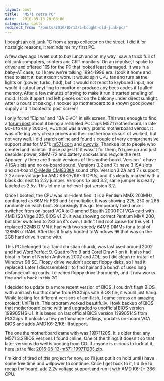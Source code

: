```yaml
---
layout: post
title:  "M571 retro PC"
date:   2016-05-13 20:08:00
categories: posts
redirect_from: "/posts/2016/05/13/i-bought-old-junk-pc/"
---
```


I bought an old junk PC from a scrap collector on the street.
I did it for nostalgic reasons, it reminds me my first PC.

A few days ago I went out to buy lunch and on my way I saw a truck full of old junk computers, printers and CRT monitors.
On an impulse, I spoke to driver and offered 10$ for the PC that looked least damaged.
It was in a baby-AT case, so I knew we're talking 1994-1996 era.
I took it home and tried to start it, but it didn't work.
It would spin CPU fan and turn all the lights on (power, turbo, hdd), but it would not react to keyboard input, nor would it output anything to monitor or produce any beep codes if I pulled memory.
After a few minutes of trying to make it run it started smelling of mold.
I took it apart and left pieces out on the balcony under direct sunlight.
After 6 hours of baking, I hooked up motherboard to a known good power supply and it booted to post screen!

I only found "Elpina" and "BA E-VO" in silk screen.
This was enough to find a [forum post](https://www.wimsbios.com/forum/where-can-find-motherboard-manual-f34/manual-for-elpina-9814-t5742.html) about it being a relabeled PCChips M571 motherboard.
In late 90-s to early 2000-s, PCChips was a very prolific motherboard vendor.
It was offering very cheap prices and their motherboards sort of worked, but not very well.
I did search online and found a couple of very comprehensive support sites for M571: [m571.com](http://m571.com/m571/) and [cwcyrix](http://cwcyrix.duckdns.org/techpage/html/m1.html).
Thanks a lot to people who created and maintain those pages!
If it wasn't for them, I'd give up and just desolder power, SIMM-72 and battery sockets and recycle the rest.
Apparently there are 3 main versions of this motherboard.
Version 1.x have 4 ISA slots and no on-board sound.
Versions 3.2 and 7.x have 3 ISA slots and on-board [C-Media CMI8330A](https://www.vogonsdrivers.com/index.php?catid=55) sound chip.
Version 3.2A and 7.x support 2.2v core voltage for AMD K6-2+/K6-III CPUs, and it's clearly marked with a black dot next to 2.2v jumper.
Versions 1.x and 3.2, same jumper is clearly labeled as 2.5v.
This let me to believe I got version 3.2.

Once I booted, the CPU was mis-identified.
It is a Pentium MMX 200MHz, configured as 66MHz FSB and 3x multiplier.
It was showing 225, 250 or 266 randomly on each boot.
Surprisingly this got temporarily fixed once I switched from on-board VGA to Diamond Stealth 2000 PCI VGA card with 4MB (S3 Virge 325, BIOS v1.2).
It was showing correct Pentium MMX 200, but later switched to 233 on it's own. I didn't find root cause for this yet.
I replaced 32MB DIMM it had with two speedy 64MB DIMMs for a total of 128MB of RAM.
After this it finally booted to Windows 98 that was on the 2GB hard drive it came with.

This PC belonged to a Tamil christian church, was last used around 2002 and had WordPerfect 9, Quattro Pro 9 and Corel Draw 7 on it.
It also had bloat in form of Norton Antivirus 2002 and AOL, so I did clean re-install of Windows 98 SE.
Floppy drive wouldn't accept floppy disks, so I had it replaced.
Later I disassembled it to find hair and a bunch of used long distance calling cards.
I cleaned floppy drive thoroughly, and it now works fine and is back in this PC.

I decided to update to a more recent version of BIOS.
I couldn't flash BIOS with amiflash 6.x that came from PCChips with BIOS file, it would just hang.
While looking for different versions of amiflash, I came across an amazing project: [UniFlash](http://www.rainbow-software.org/uniflash/).
This program worked beautifully, I took backup of BIOS that motherboard came with and upgraded to unofficial BIOS version 19990514S-J1.
It is based on last official BIOS version 19990514S from PCChips.
It unlocks a few performance settings, updates on-board VGA BIOS and adds AMD K6-2/K6-III support.

The one the motherboard came with was 19971120S.
It is older then any M571 3.2 BIOS versions I found online.
One of the things it doesn't do that later versions do well is booting from CD.
If anyone is curious to look at it, here is the file: [2016-05-13-m571-19971120S.zip](/files/2016-05-13-m571-19971120S.zip).

I'm kind of tired of this project for now, so I'll just put it on hold until I have some free time and willpower to continue.
Once I get back to it, I'd like to recap the board, add 2.2v voltage support and run it with AMD K6-2+ 366 CPU.

